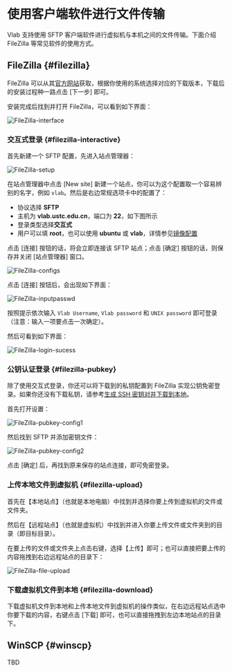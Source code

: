 # 使用客户端软件进行文件传输

Vlab 支持使用 SFTP 客户端软件进行虚拟机与本机之间的文件传输。下面介绍 FileZilla 等常见软件的使用方式。

## FileZilla {#filezilla}

FileZilla 可以从其[官方网站](https://filezilla-project.org/download.php?show_all=1)获取，根据你使用的系统选择对应的下载版本，下载后的安装过程种一路点击 \[下一步\] 即可。

安装完成后找到并打开 FileZilla，可以看到如下界面：

![FileZilla-interface](../images/FileZilla-interface.png)

### 交互式登录 {#filezilla-interactive}

首先新建一个 SFTP 配置，先进入站点管理器：

![FileZilla-setup](../images/FileZilla-setup.png)

在站点管理器中点击 \[New site\] 新建一个站点，你可以为这个配置取一个容易辨别的名字，例如 `vlab`。然后是右边常规选项卡中的配置了：

- 协议选择 **SFTP**
- 主机为 **vlab.ustc.edu.cn**，端口为 **22**，如下图所示
- 登录类型选择**交互式**
- 用户可以填 **root**，也可以使用 **ubuntu** 或 **vlab**，详情参见[镜像配置](../advanced/images.md#image-content)

点击 \[连接\] 按钮的话，将会立即连接该 SFTP 站点；点击 \[确定\] 按钮的话，则保存并关闭 \[站点管理器\] 窗口。

![FileZilla-configs](../images/FileZilla-configs.png)

点击 \[连接\] 按钮后，会出现如下界面：

![FileZilla-inputpasswd](../images/FileZilla-inputpasswd.png)

按照提示依次输入 `Vlab Username`, `Vlab password` 和 `UNIX password` 即可登录（注意：输入一项要点击一次确定）。

然后可看到如下界面：

![FileZilla-login-sucess](../images/FileZilla-login-sucess.png)

### 公钥认证登录 {#filezilla-pubkey}

除了使用交互式登录，你还可以将下载到的私钥配置到 FileZilla 实现公钥免密登录。如果你还没有下载私钥，请参考[生成 SSH 密钥对并下载到本地](../login/windows.md#pubkey-retrieve)。

首先打开设置：

![FileZilla-pubkey-config1](../images/FileZilla-pubkey-config1.png)

然后找到 SFTP 并添加密钥文件：

![FileZilla-pubkey-config2](../images/FileZilla-pubkey-config2.png)

点击 \[确定\] 后，再找到原来保存的站点连接，即可免密登录。

### 上传本地文件到虚拟机 {#filezilla-upload}

首先在【本地站点】（也就是本地电脑）中找到并选择你要上传到虚拟机的文件或文件夹。

然后在【远程站点】（也就是虚拟机）中找到并进入你要上传文件或文件夹到的目录（即目标目录）。

在要上传的文件或文件夹上点击右键，选择【上传】即可；也可以直接把要上传的内容拖拽到右边远程站点的目录下：

![FileZilla-file-upload](../images/FileZilla-file-upload.png)

### 下载虚拟机文件到本地 {#filezilla-download}

下载虚拟机文件到本地和上传本地文件到虚拟机的操作类似，在右边远程站点选中你要下载的内容，右键点击 \[下载\] 即可，也可以直接拖拽到左边本地站点的目录下。

## WinSCP {#winscp}

TBD
